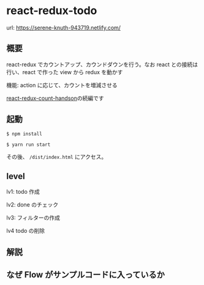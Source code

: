 # react-redux-todo

url: https://serene-knuth-943719.netlify.com/

## 概要

react-redux でカウントアップ、カウンドダウンを行う。なお react との接続は行い、react で作った view から redux を動かす

機能: action に応じて、カウントを増減させる

[react-redux-count-handson](https://github.com/sadnessOjisan/react-redux-count-handson)の続編です

## 起動

```
$ npm install

$ yarn run start

```

その後、 `/dist/index.html` にアクセス。

## level

lv1: todo 作成

lv2: done のチェック

lv3: フィルターの作成

lv4 todo の削除

## 解説

## なぜ Flow がサンプルコードに入っているか
